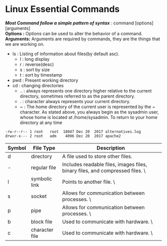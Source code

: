 # Linux Essential Commands

***Most Command follow a simple pattern of syntax*** : command [options] [arguments] \
**Options :** Options can be used to alter the behavior of a command. \
**Arguments:** Arguments are required by commands, they are the things that we are working on.

- ls : Listing of information about files(by default asc).
    - l : long display
    - r : reverse(desc)
    - s : sort by size
    - t : sort by timestamp
- pwd : Present working directory
- cd : changing directories
    - .. : always represents one directory higher relative to the current directory, sometimes referred to as the parent directory.
    - . : character always represents your current directory.
    - ~ : The home directory of the current user is represented by the ~ character. As stated above, you always begin as the sysadmin user, whose home is located at /home/sysadmin. To return to your home directory at any time

`-rw-r--r-- 1 root   root  18047 Dec 20  2017 alternatives.log`       
`drwxr-x--- 2 root   adm    4096 Dec 20  2017 apache2`

Symbol | File Type | Description
------- | --------- | ----------
d | directory | A file used to store other files. 
\- | regular file | Includes readable files, images files, binary files, and compressed files. \
l | symbolic link | Points to another file. \
s | socket | Allows for communication between processes. \
p | pipe | Allows for communication between processes. \
b | block file | Used to communicate with hardware. \
c | character file | Used to communicate with hardware. \
